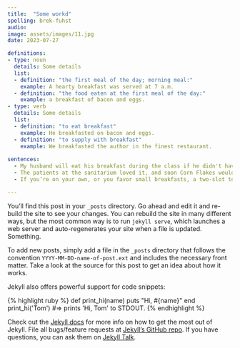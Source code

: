 ```yaml
---
title:  "Some workd"
spelling: brek-fuhst
audio:
image: assets/images/11.jpg
date: 2023-07-27

definitions:
- type: noun
  details: Some details
  list:
  - definition: "the first meal of the day; morning meal:"
    example: A hearty breakfast was served at 7 a.m.
  - definition: "the food eaten at the first meal of the day:"
    example: a breakfast of bacon and eggs.
- type: verb
  details: Some details
  list:
  - definition: "to eat breakfast"
    example: He breakfasted on bacon and eggs.
  - definition: "to supply with breakfast"
    example: We breakfasted the author in the finest restaurant.
    
sentences:
  - My husband will eat his breakfast during the class if he didn't have a chance before, during the segment where the instructor is talking.
  - The patients at the sanitarium loved it, and soon Corn Flakes would take over the entire country, changing the way America eats breakfast.
  - If you’re on your own, or you favor small breakfasts, a two-slot toaster might serve you well.

---
```

You’ll find this post in your `_posts` directory. Go ahead and edit it and re-build the site to see your changes. You can rebuild the site in many different ways, but the most common way is to run `jekyll serve`, which launches a web server and auto-regenerates your site when a file is updated. Something.

To add new posts, simply add a file in the `_posts` directory that follows the convention `YYYY-MM-DD-name-of-post.ext` and includes the necessary front matter. Take a look at the source for this post to get an idea about how it works.

Jekyll also offers powerful support for code snippets:

{% highlight ruby %}
def print_hi(name)
  puts "Hi, #{name}"
end
print_hi('Tom')
#=> prints 'Hi, Tom' to STDOUT.
{% endhighlight %}

Check out the [Jekyll docs][jekyll-docs] for more info on how to get the most out of Jekyll. File all bugs/feature requests at [Jekyll’s GitHub repo][jekyll-gh]. If you have questions, you can ask them on [Jekyll Talk][jekyll-talk].

[jekyll-docs]: http://jekyllrb.com/docs/home
[jekyll-gh]:   https://github.com/jekyll/jekyll
[jekyll-talk]: https://talk.jekyllrb.com/
